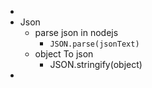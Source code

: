 -
- Json
	- parse json in nodejs
		- `JSON.parse(jsonText)`
	- object To json
		- JSON.stringify(object)
-